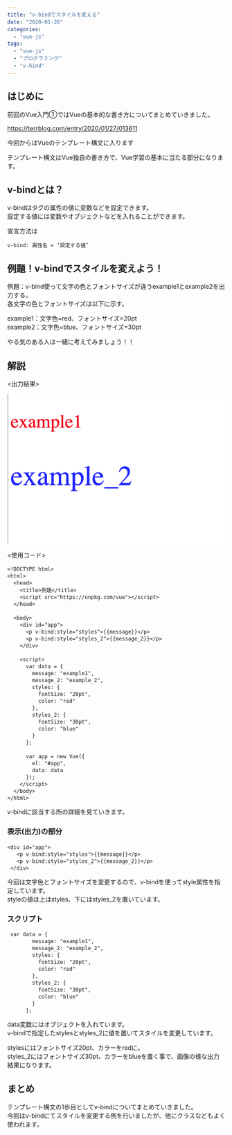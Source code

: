 ```yaml
---
title: "v-bindでスタイルを変える"
date: "2020-01-26"
categories: 
  - "vue-js"
tags: 
  - "vue-js"
  - "プログラミング"
  - "v-bind"
---
```


## はじめに

前回のVue入門①ではVueの基本的な書き方についてまとめていきました。

https://terrblog.com/entry/2020/01/27/013611

今回からはVueのテンプレート構文に入ります

テンプレート構文はVue独自の書き方で、Vue学習の基本に当たる部分になります。

## v-bindとは？

v-bindはタグの属性の値に変数などを設定できます。  
設定する値には変数やオブジェクトなどを入れることができます。

  
宣言方法は

```
v-bind: 属性名 = ‘設定する値’
```

## 例題！v-bindでスタイルを変えよう！

例題：v-bind使って文字の色とフォントサイズが違うexample1とexample2を出力する。  
各文字の色とフォントサイズは以下に示す。

example1：文字色=red、フォントサイズ=20pt  
example2：文字色=blue、フォントサイズ=30pt

やる気のある人は一緒に考えてみましょう！！

## 解説

<出力結果>

![](images/57911dbb3d86671d1f0e777647e6e1e8.png)

<使用コード>

```
<!DOCTYPE html>
<html>
  <head>
    <title>例題</title>
    <script src="https://unpkg.com/vue"></script>
  </head>

  <body>
    <div id="app">
      <p v-bind:style="styles">{{message}}</p>
      <p v-bind:style="styles_2">{{message_2}}</p>
    </div>

    <script>
      var data = {
        message: "example1",
        message_2: "example_2",
        styles: {
          fontSize: "20pt",
          color: "red"
        },
        styles_2: {
          fontSize: "30pt",
          color: "blue"
        }
      };

      var app = new Vue({
        el: "#app",
        data: data
      });
    </script>
  </body>
</html>
```

v-bindに該当する所の詳細を見ていきます。

### 表示(出力)の部分

```
<div id="app">   
   <p v-bind:style="styles">{{message}}</p>    
   <p v-bind:style="styles_2">{{message_2}}</p>
 </div>
```

今回は文字色とフォントサイズを変更するので、v-bindを使ってstyle属性を指定しています。  
styleの値は上はstyles、下にはstyles\_2を置いています。

### スクリプト

```
 var data = {
        message: "example1",
        message_2: "example_2",
        styles: {
          fontSize: "20pt",
          color: "red"
        },
        styles_2: {
          fontSize: "30pt",
          color: "blue"
        }
      };
```

data変数にはオブジェクトを入れています。  
v-bindで指定したstylesとstyles\_2に値を置いてスタイルを変更しています。

stylesにはフォントサイズ20pt、カラーをredに。  
styles\_2にはフォントサイズ30pt、カラーをblueを置く事で、画像の様な出力結果になります。

## まとめ

テンプレート構文の1歩目としてv-bindについてまとめていきました。  
今回はv-bindにてスタイルを変更する例を行いましたが、他にクラスなどもよく使われます。
